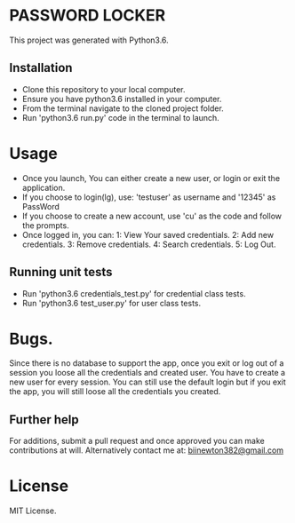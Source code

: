 # PASSWORD LOCKER

This project was generated with Python3.6.

## Installation

* Clone this repository to your local computer.
* Ensure you have python3.6 installed in your computer.
* From the terminal navigate to the cloned project folder.
* Run 'python3.6 run.py' code in the terminal to launch.

# Usage

* Once you launch, You can either create a new user, or login or exit the application.
* If you choose to login(lg), use: 'testuser' as username and '12345' as PassWord
* If you choose to create a new account, use 'cu' as the code and follow the prompts.
* Once logged in, you can:
     1: View Your saved credentials.
     2: Add new credentials.
     3: Remove credentials.
     4: Search credentials.
     5: Log Out.

## Running unit tests

* Run 'python3.6 credentials_test.py' for credential class tests.
* Run 'python3.6 test_user.py' for user class tests.

# Bugs.

Since there is no database to support the app, once you exit or log out of a session you loose all the credentials and created user. You have to create a new user for every session.
You can still use the default login but if you exit the app, you will still loose all the credentials you created.

## Further help
For additions, submit a pull request and once approved you can make contributions at will.
Alternatively contact me at: biinewton382@gmail.com

# License

MIT License.
